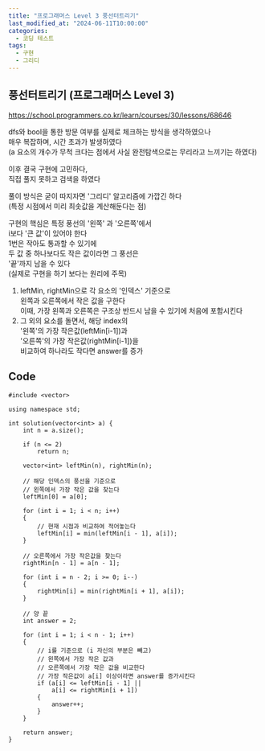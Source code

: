 ```yaml
---
title: "프로그래머스 Level 3 풍선터트리기"
last_modified_at: "2024-06-11T10:00:00"
categories:
  - 코딩 테스트
tags:
  - 구현
  - 그리디
---
```


## 풍선터트리기 (프로그래머스 Level 3)
 <https://school.programmers.co.kr/learn/courses/30/lessons/68646><br>

 dfs와 bool을 통한 방문 여부를 실제로 체크하는 방식을 생각하였으나<br>
 매우 복잡하며, 시간 초과가 발생하였다<br>
 (a 요소의 개수가 무척 크다는 점에서 사실 완전탐색으로는 무리라고 느끼기는 하였다)<br>

 이후 결국 구현에 고민하다,<br>
 직접 풀지 못하고 검색을 하였다<br>

 풀이 방식은 굳이 따지자면 '그리디' 알고리즘에 가깝긴 하다<br>
 (특정 시점에서 미리 최솟값을 계산해둔다는 점)<br>

 구현의 핵심은 특정 풍선의 '왼쪽' 과 '오른쪽'에서<br>
 i보다 '큰 값'이 있어야 한다<br>
 1번은 작아도 통과할 수 있기에<br>
 두 값 중 하나보다도 작은 값이라면 그 풍선은<br>
 '끝'까지 남을 수 있다<br>
 (실제로 구현을 하기 보다는 원리에 주목)<br>

 1. leftMin, rightMin으로 각 요소의 '인덱스' 기준으로<br>
    왼쪽과 오른쪽에서 작은 값을 구한다<br>
	이때, 가장 왼쪽과 오른쪽은 구조상 반드시 남을 수 있기에 처음에 포함시킨다<br>
 2. 그 외의 요소를 돌면서, 해당 index의<br>
    '왼쪽'의 가장 작은값(leftMin[i-1])과<br>
	'오른쪽'의 가장 작은값(rightMin[i-1])을<br>
	비교하여 하나라도 작다면 answer를 증가<br>


## Code
```
#include <vector>

using namespace std;

int solution(vector<int> a) {
	int n = a.size();

	if (n <= 2)
		return n;

	vector<int> leftMin(n), rightMin(n);

	// 해당 인덱스의 풍선을 기준으로
	// 왼쪽에서 가장 작은 값을 찾는다
	leftMin[0] = a[0];

	for (int i = 1; i < n; i++)
	{
		// 현재 시점과 비교하여 적어놓는다
		leftMin[i] = min(leftMin[i - 1], a[i]);
	}

	// 오른쪽에서 가장 작은값을 찾는다
	rightMin[n - 1] = a[n - 1];

	for (int i = n - 2; i >= 0; i--)
	{
		rightMin[i] = min(rightMin[i + 1], a[i]);
	}

	// 양 끝
	int answer = 2; 

	for (int i = 1; i < n - 1; i++)
	{
		// i를 기준으로 (i 자신의 부분은 빼고)
		// 왼쪽에서 가장 작은 값과
		// 오른쪽에서 가장 작은 값을 비교한다
		// 가장 작은값이 a[i] 이상이라면 answer를 증가시킨다
		if (a[i] <= leftMin[i - 1] ||
			a[i] <= rightMin[i + 1])
		{
			answer++;
		}
	}

	return answer;
}
```